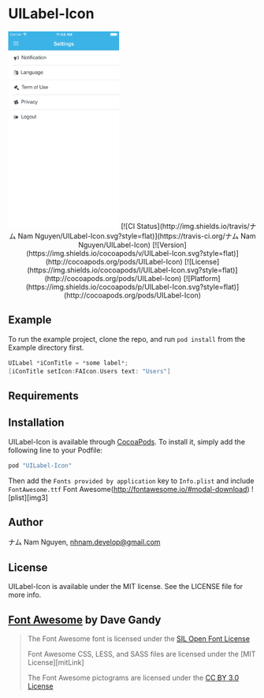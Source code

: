 # UILabel-Icon
<p align="center"><img src="https://raw.githubusercontent.com/nhnam/UILabel-Icon/master/ScreenShot.png" height="400"/>
[![CI Status](http://img.shields.io/travis/ナム Nam Nguyen/UILabel-Icon.svg?style=flat)](https://travis-ci.org/ナム Nam Nguyen/UILabel-Icon)
[![Version](https://img.shields.io/cocoapods/v/UILabel-Icon.svg?style=flat)](http://cocoapods.org/pods/UILabel-Icon)
[![License](https://img.shields.io/cocoapods/l/UILabel-Icon.svg?style=flat)](http://cocoapods.org/pods/UILabel-Icon)
[![Platform](https://img.shields.io/cocoapods/p/UILabel-Icon.svg?style=flat)](http://cocoapods.org/pods/UILabel-Icon)

## Example

To run the example project, clone the repo, and run `pod install` from the Example directory first.

````objective-c
UILabel *iConTitle = *some label*;
[iConTitle setIcon:FAIcon.Users text: "Users"]
````

## Requirements

## Installation


UILabel-Icon is available through [CocoaPods](http://cocoapods.org). To install
it, simply add the following line to your Podfile:

```ruby
pod "UILabel-Icon"
```


Then add the `Fonts provided by application` key to `Info.plist` and include `FontAwesome.ttf`
Font Awesome(http://fontawesome.io/#modal-download)
![plist][img3]

## Author

ナム Nam Nguyen, nhnam.develop@gmail.com

## License

UILabel-Icon is available under the MIT license. See the LICENSE file for more info.


## [Font Awesome](http://fortawesome.github.com/Font-Awesome) by Dave Gandy 

> The Font Awesome font is licensed under the [SIL Open Font License](http://scripts.sil.org/OFL)
>
> Font Awesome CSS, LESS, and SASS files are licensed under the [MIT License][mitLink]
>
> The Font Awesome pictograms are licensed under the [CC BY 3.0 License](http://creativecommons.org/licenses/by/3.0)

